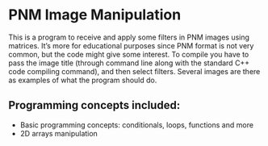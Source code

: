 # PNM Image Manipulation

This is a program to receive and apply some filters in PNM images using matrices. It’s more for educational purposes since PNM format is not very common, but the code might give some interest. To compile you have to pass the image title (through command line along with the standard C++ code compiling command), and then select filters. Several images are there as examples of what the program should do.

## Programming concepts included:
- Basic programming concepts: conditionals, loops, functions and more
- 2D arrays manipulation

